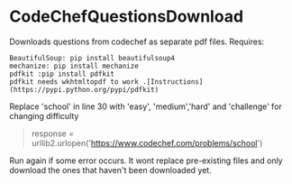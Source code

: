 # CodeChefQuestionsDownload
Downloads questions from codechef as separate pdf files.
Requires:
```
BeautifulSoup: pip install beautifulsoup4
mechanize: pip install mechanize
pdfkit :pip install pdfkit
pdfkit needs wkhtmltopdf to work .[Instructions] (https://pypi.python.org/pypi/pdfkit)
```
Replace 'school' in line 30 with 'easy', 'medium','hard' and 'challenge' for changing difficulty 
>response = urllib2.urlopen('https://www.codechef.com/problems/school')

Run again if some error occurs. It wont replace pre-existing files and only download the ones that haven't been downloaded yet.

